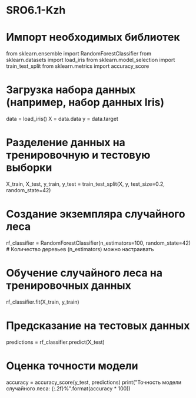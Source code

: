 # SRO6.1-Kzh
# Импорт необходимых библиотек
from sklearn.ensemble import RandomForestClassifier
from sklearn.datasets import load_iris
from sklearn.model_selection import train_test_split
from sklearn.metrics import accuracy_score

# Загрузка набора данных (например, набор данных Iris)
data = load_iris()
X = data.data
y = data.target

# Разделение данных на тренировочную и тестовую выборки
X_train, X_test, y_train, y_test = train_test_split(X, y, test_size=0.2, random_state=42)

# Создание экземпляра случайного леса
rf_classifier = RandomForestClassifier(n_estimators=100, random_state=42)  # Количество деревьев (n_estimators) можно настраивать

# Обучение случайного леса на тренировочных данных
rf_classifier.fit(X_train, y_train)

# Предсказание на тестовых данных
predictions = rf_classifier.predict(X_test)

# Оценка точности модели
accuracy = accuracy_score(y_test, predictions)
print("Точность модели случайного леса: {:.2f}%".format(accuracy * 100))
